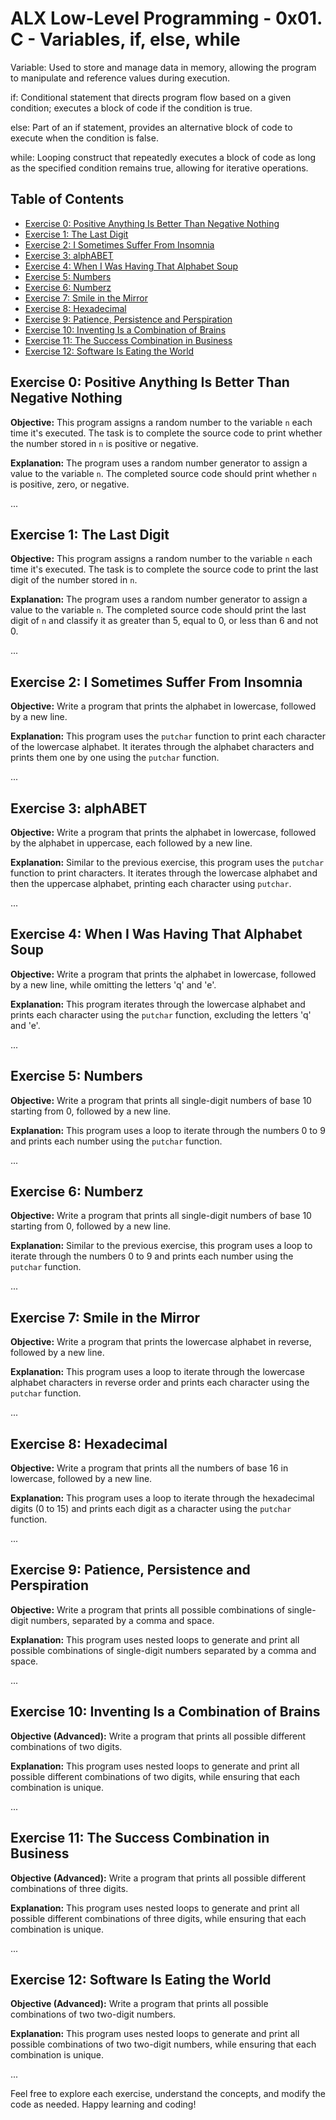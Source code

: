# ALX Low-Level Programming - 0x01. C - Variables, if, else, while

Variable: Used to store and manage data in memory, allowing the program to manipulate and reference values during execution.

if: Conditional statement that directs program flow based on a given condition; executes a block of code if the condition is true.

else: Part of an if statement, provides an alternative block of code to execute when the condition is false.

while: Looping construct that repeatedly executes a block of code as long as the specified condition remains true, allowing for iterative operations.

## Table of Contents

- [Exercise 0: Positive Anything Is Better Than Negative Nothing](#exercise-0-positive-anything-is-better-than-negative-nothing)
- [Exercise 1: The Last Digit](#exercise-1-the-last-digit)
- [Exercise 2: I Sometimes Suffer From Insomnia](#exercise-2-i-sometimes-suffer-from-insomnia)
- [Exercise 3: alphABET](#exercise-3-alphabet)
- [Exercise 4: When I Was Having That Alphabet Soup](#exercise-4-when-i-was-having-that-alphabet-soup)
- [Exercise 5: Numbers](#exercise-5-numbers)
- [Exercise 6: Numberz](#exercise-6-numberz)
- [Exercise 7: Smile in the Mirror](#exercise-7-smile-in-the-mirror)
- [Exercise 8: Hexadecimal](#exercise-8-hexadecimal)
- [Exercise 9: Patience, Persistence and Perspiration](#exercise-9-patience-persistence-and-perspiration)
- [Exercise 10: Inventing Is a Combination of Brains](#exercise-10-inventing-is-a-combination-of-brains)
- [Exercise 11: The Success Combination in Business](#exercise-11-the-success-combination-in-business)
- [Exercise 12: Software Is Eating the World](#exercise-12-software-is-eating-the-world)

## Exercise 0: Positive Anything Is Better Than Negative Nothing

**Objective:** This program assigns a random number to the variable `n` each time it's executed. The task is to complete the source code to print whether the number stored in `n` is positive or negative.

**Explanation:** The program uses a random number generator to assign a value to the variable `n`. The completed source code should print whether `n` is positive, zero, or negative.

...

## Exercise 1: The Last Digit

**Objective:** This program assigns a random number to the variable `n` each time it's executed. The task is to complete the source code to print the last digit of the number stored in `n`.

**Explanation:** The program uses a random number generator to assign a value to the variable `n`. The completed source code should print the last digit of `n` and classify it as greater than 5, equal to 0, or less than 6 and not 0.

...

## Exercise 2: I Sometimes Suffer From Insomnia

**Objective:** Write a program that prints the alphabet in lowercase, followed by a new line.

**Explanation:** This program uses the `putchar` function to print each character of the lowercase alphabet. It iterates through the alphabet characters and prints them one by one using the `putchar` function.

...

## Exercise 3: alphABET

**Objective:** Write a program that prints the alphabet in lowercase, followed by the alphabet in uppercase, each followed by a new line.

**Explanation:** Similar to the previous exercise, this program uses the `putchar` function to print characters. It iterates through the lowercase alphabet and then the uppercase alphabet, printing each character using `putchar`.

...

## Exercise 4: When I Was Having That Alphabet Soup

**Objective:** Write a program that prints the alphabet in lowercase, followed by a new line, while omitting the letters 'q' and 'e'.

**Explanation:** This program iterates through the lowercase alphabet and prints each character using the `putchar` function, excluding the letters 'q' and 'e'.

...

## Exercise 5: Numbers

**Objective:** Write a program that prints all single-digit numbers of base 10 starting from 0, followed by a new line.

**Explanation:** This program uses a loop to iterate through the numbers 0 to 9 and prints each number using the `putchar` function.

...

## Exercise 6: Numberz

**Objective:** Write a program that prints all single-digit numbers of base 10 starting from 0, followed by a new line.

**Explanation:** Similar to the previous exercise, this program uses a loop to iterate through the numbers 0 to 9 and prints each number using the `putchar` function.

...

## Exercise 7: Smile in the Mirror

**Objective:** Write a program that prints the lowercase alphabet in reverse, followed by a new line.

**Explanation:** This program uses a loop to iterate through the lowercase alphabet characters in reverse order and prints each character using the `putchar` function.

...

## Exercise 8: Hexadecimal

**Objective:** Write a program that prints all the numbers of base 16 in lowercase, followed by a new line.

**Explanation:** This program uses a loop to iterate through the hexadecimal digits (0 to 15) and prints each digit as a character using the `putchar` function.

...

## Exercise 9: Patience, Persistence and Perspiration

**Objective:** Write a program that prints all possible combinations of single-digit numbers, separated by a comma and space.

**Explanation:** This program uses nested loops to generate and print all possible combinations of single-digit numbers separated by a comma and space.

...

## Exercise 10: Inventing Is a Combination of Brains

**Objective (Advanced):** Write a program that prints all possible different combinations of two digits.

**Explanation:** This program uses nested loops to generate and print all possible different combinations of two digits, while ensuring that each combination is unique.

...

## Exercise 11: The Success Combination in Business

**Objective (Advanced):** Write a program that prints all possible different combinations of three digits.

**Explanation:** This program uses nested loops to generate and print all possible different combinations of three digits, while ensuring that each combination is unique.

...

## Exercise 12: Software Is Eating the World

**Objective (Advanced):** Write a program that prints all possible combinations of two two-digit numbers.

**Explanation:** This program uses nested loops to generate and print all possible combinations of two two-digit numbers, while ensuring that each combination is unique.

...

Feel free to explore each exercise, understand the concepts, and modify the code as needed. Happy learning and coding!


